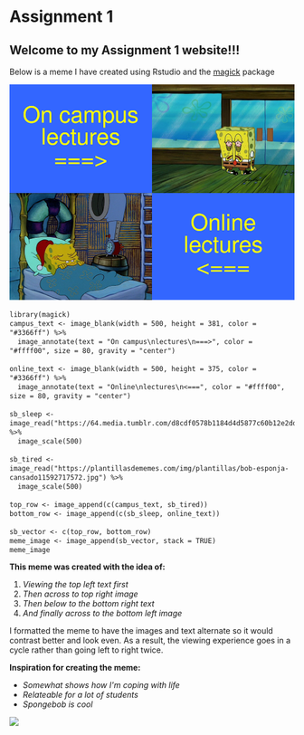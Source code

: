 # Assignment 1
## Welcome to my Assignment 1 website!!!
Below is a meme I have created using Rstudio and the [magick](https://cran.r-project.org/web/packages/magick/vignettes/intro.html) package


![](spongebob_meme.png)

```
library(magick)
campus_text <- image_blank(width = 500, height = 381, color = "#3366ff") %>%
  image_annotate(text = "On campus\nlectures\n===>", color = "#ffff00", size = 80, gravity = "center")

online_text <- image_blank(width = 500, height = 375, color = "#3366ff") %>%
  image_annotate(text = "Online\nlectures\n<===", color = "#ffff00", size = 80, gravity = "center")

sb_sleep <- image_read("https://64.media.tumblr.com/d8cdf0578b1184d4d5877c60b12e2ddc/tumblr_p55fr3sc4q1vbooiso1_640.png") %>%
  image_scale(500)

sb_tired <- image_read("https://plantillasdememes.com/img/plantillas/bob-esponja-cansado11592717572.jpg") %>%
  image_scale(500)

top_row <- image_append(c(campus_text, sb_tired))
bottom_row <- image_append(c(sb_sleep, online_text))

sb_vector <- c(top_row, bottom_row)
meme_image <- image_append(sb_vector, stack = TRUE)
meme_image
```
**This meme was created with the idea of:**
1. *Viewing the top left text first*
2. *Then across to top right image*
3. *Then below to the bottom right text*
4. *And finally across to the bottom left image*

I formatted the meme to have the images and text alternate so it would contrast better and look even. As a result, the viewing experience goes in a cycle rather than going left to right twice.

**Inspiration for creating the meme:**
* *Somewhat shows how I'm coping with life*
* *Relateable for a lot of students*
* *Spongebob is cool*

![](https://media.vlipsy.com/vlips/pTQzQRA1/preview.jpg)

